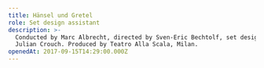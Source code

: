 ```yaml
---
title: Hänsel und Gretel
role: Set design assistant
description: >-
  Conducted by Marc Albrecht, directed by Sven-Eric Bechtolf, set design by
  Julian Crouch. Produced by Teatro Alla Scala, Milan.
openedAt: 2017-09-15T14:29:00.000Z
---
```


